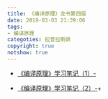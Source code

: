 ```yaml
---
title: 《编译原理》龙书第四版
date: 2019-03-03 21:39:06
tags:
- 编译原理
categoties: 拉普拉斯妖
copyright: true
notshow: true
---
```

+ [《编译原理》学习笔记（1）-](http://jinzhnegxu.online/2019/02/27/《编译原理》学习笔记第一章/)

+ [《编译原理》学习笔记（2）-](http://jinzhnegxu.online/2019/02/27/《编译原理》学习笔记第一章/)+
